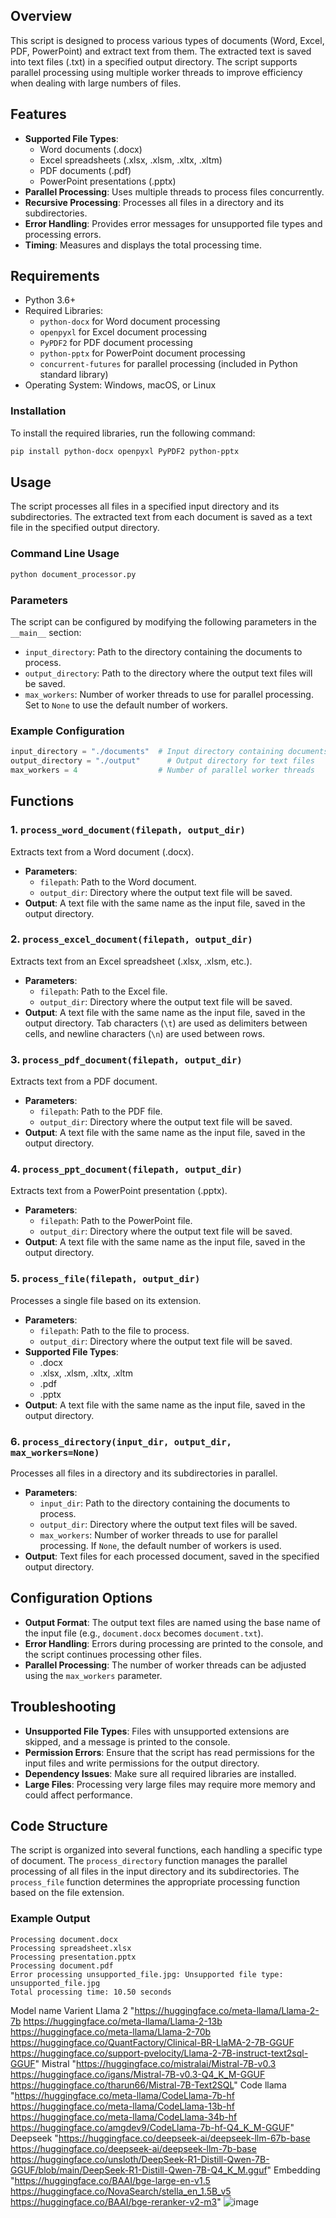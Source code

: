 ## Overview
This script is designed to process various types of documents (Word, Excel, PDF, PowerPoint) and extract text from them. The extracted text is saved into text files (.txt) in a specified output directory. The script supports parallel processing using multiple worker threads to improve efficiency when dealing with large numbers of files.

## Features
- **Supported File Types**:
  - Word documents (.docx)
  - Excel spreadsheets (.xlsx, .xlsm, .xltx, .xltm)
  - PDF documents (.pdf)
  - PowerPoint presentations (.pptx)
- **Parallel Processing**: Uses multiple threads to process files concurrently.
- **Recursive Processing**: Processes all files in a directory and its subdirectories.
- **Error Handling**: Provides error messages for unsupported file types and processing errors.
- **Timing**: Measures and displays the total processing time.

## Requirements
- Python 3.6+
- Required Libraries:
  - `python-docx` for Word document processing
  - `openpyxl` for Excel document processing
  - `PyPDF2` for PDF document processing
  - `python-pptx` for PowerPoint document processing
  - `concurrent-futures` for parallel processing (included in Python standard library)
- Operating System: Windows, macOS, or Linux

### Installation
To install the required libraries, run the following command:
```bash
pip install python-docx openpyxl PyPDF2 python-pptx
```

## Usage
The script processes all files in a specified input directory and its subdirectories. The extracted text from each document is saved as a text file in the specified output directory.

### Command Line Usage
```bash
python document_processor.py
```

### Parameters
The script can be configured by modifying the following parameters in the `__main__` section:
- `input_directory`: Path to the directory containing the documents to process.
- `output_directory`: Path to the directory where the output text files will be saved.
- `max_workers`: Number of worker threads to use for parallel processing. Set to `None` to use the default number of workers.

### Example Configuration
```python
input_directory = "./documents"  # Input directory containing documents
output_directory = "./output"      # Output directory for text files
max_workers = 4                  # Number of parallel worker threads
```

## Functions
### 1. `process_word_document(filepath, output_dir)`
Extracts text from a Word document (.docx).
- **Parameters**:
  - `filepath`: Path to the Word document.
  - `output_dir`: Directory where the output text file will be saved.
- **Output**: A text file with the same name as the input file, saved in the output directory.

### 2. `process_excel_document(filepath, output_dir)`
Extracts text from an Excel spreadsheet (.xlsx, .xlsm, etc.).
- **Parameters**:
  - `filepath`: Path to the Excel file.
  - `output_dir`: Directory where the output text file will be saved.
- **Output**: A text file with the same name as the input file, saved in the output directory. Tab characters (`\t`) are used as delimiters between cells, and newline characters (`\n`) are used between rows.

### 3. `process_pdf_document(filepath, output_dir)`
Extracts text from a PDF document.
- **Parameters**:
  - `filepath`: Path to the PDF file.
  - `output_dir`: Directory where the output text file will be saved.
- **Output**: A text file with the same name as the input file, saved in the output directory.

### 4. `process_ppt_document(filepath, output_dir)`
Extracts text from a PowerPoint presentation (.pptx).
- **Parameters**:
  - `filepath`: Path to the PowerPoint file.
  - `output_dir`: Directory where the output text file will be saved.
- **Output**: A text file with the same name as the input file, saved in the output directory.

### 5. `process_file(filepath, output_dir)`
Processes a single file based on its extension.
- **Parameters**:
  - `filepath`: Path to the file to process.
  - `output_dir`: Directory where the output text file will be saved.
- **Supported File Types**:
  - .docx
  - .xlsx, .xlsm, .xltx, .xltm
  - .pdf
  - .pptx
- **Output**: A text file with the same name as the input file, saved in the output directory.

### 6. `process_directory(input_dir, output_dir, max_workers=None)`
Processes all files in a directory and its subdirectories in parallel.
- **Parameters**:
  - `input_dir`: Path to the directory containing the documents to process.
  - `output_dir`: Directory where the output text files will be saved.
  - `max_workers`: Number of worker threads to use for parallel processing. If `None`, the default number of workers is used.
- **Output**: Text files for each processed document, saved in the specified output directory.

## Configuration Options
- **Output Format**: The output text files are named using the base name of the input file (e.g., `document.docx` becomes `document.txt`).
- **Error Handling**: Errors during processing are printed to the console, and the script continues processing other files.
- **Parallel Processing**: The number of worker threads can be adjusted using the `max_workers` parameter.

## Troubleshooting
- **Unsupported File Types**: Files with unsupported extensions are skipped, and a message is printed to the console.
- **Permission Errors**: Ensure that the script has read permissions for the input files and write permissions for the output directory.
- **Dependency Issues**: Make sure all required libraries are installed.
- **Large Files**: Processing very large files may require more memory and could affect performance.

## Code Structure
The script is organized into several functions, each handling a specific type of document. The `process_directory` function manages the parallel processing of all files in the input directory and its subdirectories. The `process_file` function determines the appropriate processing function based on the file extension.

### Example Output
```
Processing document.docx
Processing spreadsheet.xlsx
Processing presentation.pptx
Processing document.pdf
Error processing unsupported_file.jpg: Unsupported file type: unsupported_file.jpg
Total processing time: 10.50 seconds
```

Model name	Varient
Llama 2	"https://huggingface.co/meta-llama/Llama-2-7b
https://huggingface.co/meta-llama/Llama-2-13b
https://huggingface.co/meta-llama/Llama-2-70b
https://huggingface.co/QuantFactory/Clinical-BR-LlaMA-2-7B-GGUF
https://huggingface.co/support-pvelocity/Llama-2-7B-instruct-text2sql-GGUF"
Mistral	"https://huggingface.co/mistralai/Mistral-7B-v0.3
https://huggingface.co/igans/Mistral-7B-v0.3-Q4_K_M-GGUF
https://huggingface.co/tharun66/Mistral-7B-Text2SQL"
Code llama	"https://huggingface.co/meta-llama/CodeLlama-7b-hf
https://huggingface.co/meta-llama/CodeLlama-13b-hf
https://huggingface.co/meta-llama/CodeLlama-34b-hf
https://huggingface.co/amgdev9/CodeLlama-7b-hf-Q4_K_M-GGUF"
Deepseek	"https://huggingface.co/deepseek-ai/deepseek-llm-67b-base
https://huggingface.co/deepseek-ai/deepseek-llm-7b-base
https://huggingface.co/unsloth/DeepSeek-R1-Distill-Qwen-7B-GGUF/blob/main/DeepSeek-R1-Distill-Qwen-7B-Q4_K_M.gguf"
Embedding	"https://huggingface.co/BAAI/bge-large-en-v1.5
https://huggingface.co/NovaSearch/stella_en_1.5B_v5
https://huggingface.co/BAAI/bge-reranker-v2-m3"
![image](https://github.com/user-attachments/assets/f77ed4bd-23c7-4135-bc95-c69651c26f57)

